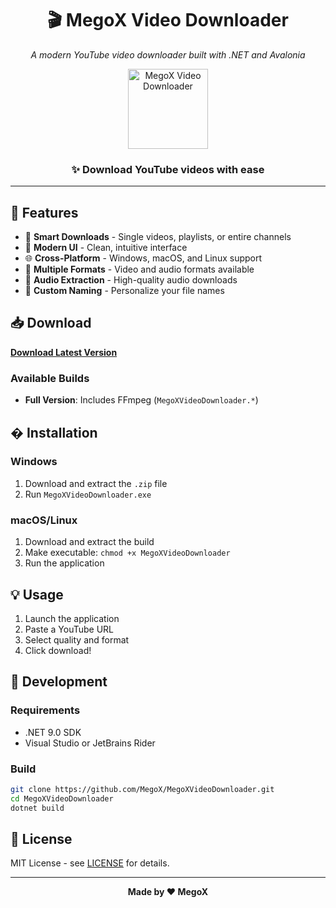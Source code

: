 <div align="center">

# 🎬 MegoX Video Downloader

*A modern YouTube video downloader built with .NET and Avalonia*

<img src="Assets/icon.ico" alt="MegoX Video Downloader" width="128" height="128">

### ✨ Download YouTube videos with ease

</div>

---

## 🚀 Features

- 🎯 **Smart Downloads** - Single videos, playlists, or entire channels
- 🎨 **Modern UI** - Clean, intuitive interface
- 🌐 **Cross-Platform** - Windows, macOS, and Linux support
- 📱 **Multiple Formats** - Video and audio formats available
- 🎵 **Audio Extraction** - High-quality audio downloads
- 📝 **Custom Naming** - Personalize your file names

## 📥 Download

**[Download Latest Version](https://github.com/MegoXZ/MegoX-Video-Downloader/releases/latest)**

### Available Builds
- **Full Version**: Includes FFmpeg (`MegoXVideoDownloader.*`)

## �️ Installation

### Windows
1. Download and extract the `.zip` file
2. Run `MegoXVideoDownloader.exe`

### macOS/Linux
1. Download and extract the build
2. Make executable: `chmod +x MegoXVideoDownloader`
3. Run the application

## 💡 Usage

1. Launch the application
2. Paste a YouTube URL
3. Select quality and format
4. Click download!

## 🔧 Development

### Requirements
- .NET 9.0 SDK
- Visual Studio or JetBrains Rider

### Build
```bash
git clone https://github.com/MegoX/MegoXVideoDownloader.git
cd MegoXVideoDownloader
dotnet build
```

## 📄 License

MIT License - see [LICENSE](LICENSE) for details.

---

<div align="center">

**Made by ❤️ MegoX**

</div>


